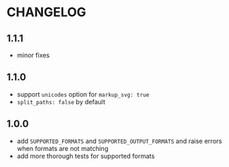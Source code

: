 # CHANGELOG

## 1.1.1

* minor fixes

## 1.1.0

* support `unicodes` option for `markup_svg: true`
* `split_paths: false` by default

## 1.0.0

* add `SUPPORTED_FORMATS` and `SUPPORTED_OUTPUT_FORMATS` and raise errors when formats are not matching
* add more thorough tests for supported formats
